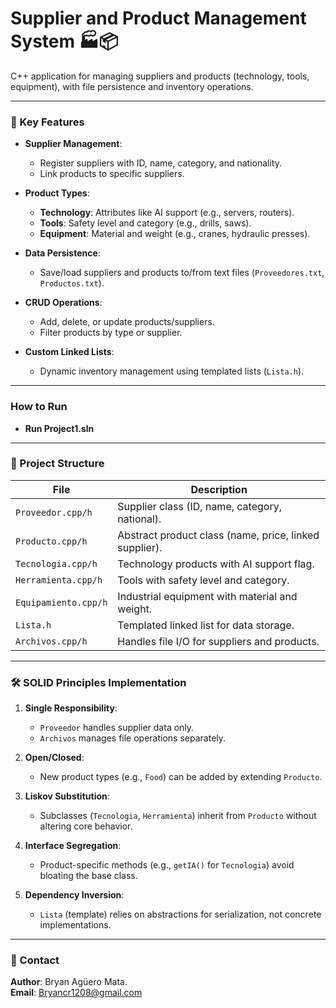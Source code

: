 # Supplier and Product Management System 🏭📦  

C++ application for managing suppliers and products (technology, tools, equipment), with file persistence and inventory operations.  

---

### 🌟 Key Features  
- **Supplier Management**:  
  - Register suppliers with ID, name, category, and nationality.  
  - Link products to specific suppliers.  

- **Product Types**:  
  - **Technology**: Attributes like AI support (e.g., servers, routers).  
  - **Tools**: Safety level and category (e.g., drills, saws).  
  - **Equipment**: Material and weight (e.g., cranes, hydraulic presses).  

- **Data Persistence**:  
  - Save/load suppliers and products to/from text files (`Proveedores.txt`, `Productos.txt`).  

- **CRUD Operations**:  
  - Add, delete, or update products/suppliers.  
  - Filter products by type or supplier.  

- **Custom Linked Lists**:  
  - Dynamic inventory management using templated lists (`Lista.h`).  

---

### How to Run
- **Run Project1.sln**

---
### 📂 Project Structure  
| File                  | Description                                  |  
|-----------------------|----------------------------------------------|  
| `Proveedor.cpp/h`     | Supplier class (ID, name, category, national). |  
| `Producto.cpp/h`      | Abstract product class (name, price, linked supplier). |  
| `Tecnologia.cpp/h`    | Technology products with AI support flag.     |  
| `Herramienta.cpp/h`   | Tools with safety level and category.         |  
| `Equipamiento.cpp/h`  | Industrial equipment with material and weight.|  
| `Lista.h`             | Templated linked list for data storage.       |  
| `Archivos.cpp/h`      | Handles file I/O for suppliers and products.  |  

---

### 🛠️ SOLID Principles Implementation  
1. **Single Responsibility**:  
   - `Proveedor` handles supplier data only.  
   - `Archivos` manages file operations separately.  

2. **Open/Closed**:  
   - New product types (e.g., `Food`) can be added by extending `Producto`.  

3. **Liskov Substitution**:  
   - Subclasses (`Tecnologia`, `Herramienta`) inherit from `Producto` without altering core behavior.  

4. **Interface Segregation**:  
   - Product-specific methods (e.g., `getIA()` for `Tecnologia`) avoid bloating the base class.  

5. **Dependency Inversion**:  
   - `Lista` (template) relies on abstractions for serialization, not concrete implementations.  

---

### 📧 Contact  
**Author**: Bryan Agüero Mata.   
**Email**: [Bryancr1208@gmail.com](mailto:Bryancr1208@gmail.com )  
